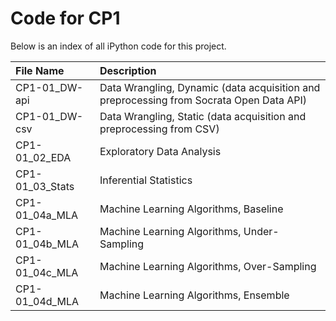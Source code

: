 # Code for CP1

Below is an index of all iPython code for this project.

| File Name | Description |
| :--- | :-- |
| CP1-01_DW-api | Data Wrangling, Dynamic (data acquisition and preprocessing from Socrata Open Data API)|
| CP1-01_DW-csv | Data Wrangling, Static (data acquisition and preprocessing from CSV)|
| CP1-01_02_EDA | Exploratory Data Analysis |
| CP1-01_03_Stats | Inferential Statistics |
| CP1-01_04a_MLA | Machine Learning Algorithms, Baseline |
| CP1-01_04b_MLA | Machine Learning Algorithms, Under-Sampling |
| CP1-01_04c_MLA | Machine Learning Algorithms, Over-Sampling |
| CP1-01_04d_MLA | Machine Learning Algorithms, Ensemble |
